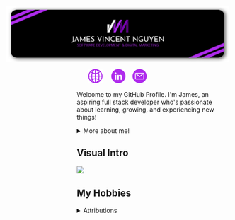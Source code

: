 <div class="main">
    <img src="/Images/header_400.png">
    <p align="center">
        &nbsp; <a href="https://www.jamesvincentnguyen.com/" title="Website"><img width="32px" src="/Images/globe.png"></a> &nbsp;
        &nbsp; <a href="https://www.linkedin.com/in/jamesnguyen003/" title="LinkedIn"><img width="32px" src="/Images/linkedin.png"></a> &nbsp;
        &nbsp;<a href="mailto: jamesnguyen99@hotmail.com" title="Email"><img width="32px" src="/Images/email.png"></a> &nbsp;
    </p>
    <dl><dd><dl><dd><dl><dd><dl><dd>
        <p>Welcome to my GitHub Profile. I'm James, an aspiring full stack developer who's passionate about learning, growing, and experiencing new things!</p>  
        <details>
            <summary>More about me!</summary>
            <dl><dd><dl><dd>
            <p>🔭 I’m currently working on ...</p>
            <p>🌱 I’m currently learning ...</p>
            <p>👯 I’m looking to collaborate on ...</p>
            <p>🤔 I’m looking for help with ...</p>
             </dl></dd></dl></dd>
        </details>
    </dd></dl></dd></dl></dd></dl></dd></dl>  
    <dl><dd><dl><dd><dl><dd><dl><dd>
    <h2>Visual Intro</h2>
    <img src="34.133.199.218/static/Main.png">
    <h2>My Hobbies</h2>
    <div>
        <details>
            <summary>Attributions</summary>
            <a href="https://www.flaticon.com/free-icons/linkedin" title="linkedin icons">Linkedin icons created by Freepik - Flaticon</a>
            <a href="https://www.flaticon.com/free-icons/internet" title="internet icons">Internet icons created by Freepik - Flaticon</a>
            <a href="https://www.flaticon.com/free-icons/email" title="email icons">Email icons created by Uniconlabs - Flaticon</a>
        </details>
    </div>   
    </dd></dl></dd></dl></dd></dl></dd></dl>   
</div>

<!--
**jamesnguyen03/jamesnguyen03** is a ✨ _special_ ✨ repository because its `README.md` (this file) appears on your GitHub profile.

Here are some ideas to get you started:

- 🔭 I’m currently working on ...
- 🌱 I’m currently learning ...
- 👯 I’m looking to collaborate on ...
- 🤔 I’m looking for help with ...
- 💬 Ask me about ...
- 📫 How to reach me: ...
- 😄 Pronouns: ...
- ⚡ Fun fact: ...
-->
